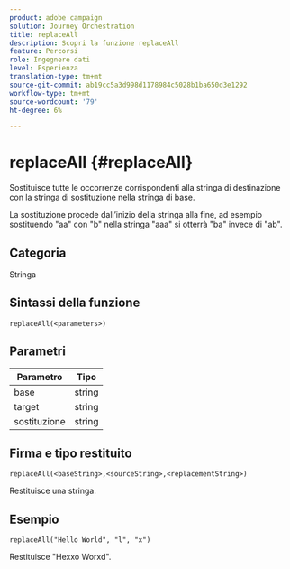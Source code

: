 ```yaml
---
product: adobe campaign
solution: Journey Orchestration
title: replaceAll
description: Scopri la funzione replaceAll
feature: Percorsi
role: Ingegnere dati
level: Esperienza
translation-type: tm+mt
source-git-commit: ab19cc5a3d998d1178984c5028b1ba650d3e1292
workflow-type: tm+mt
source-wordcount: '79'
ht-degree: 6%

---
```



# replaceAll {#replaceAll}

Sostituisce tutte le occorrenze corrispondenti alla stringa di destinazione con la stringa di sostituzione nella stringa di base.

La sostituzione procede dall’inizio della stringa alla fine, ad esempio sostituendo &quot;aa&quot; con &quot;b&quot; nella stringa &quot;aaa&quot; si otterrà &quot;ba&quot; invece di &quot;ab&quot;.

## Categoria

Stringa

## Sintassi della funzione

`replaceAll(<parameters>)`

## Parametri

| Parametro | Tipo |
|-----------|--------------|
| base | string |
| target | string |
| sostituzione | string |

## Firma e tipo restituito

`replaceAll(<baseString>,<sourceString>,<replacementString>)`

Restituisce una stringa.

## Esempio

`replaceAll("Hello World", "l", "x")`

Restituisce &quot;Hexxo Worxd&quot;.
